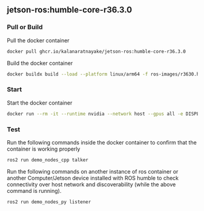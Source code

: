 ## jetson-ros:humble-core-r36.3.0
  
### Pull or Build

Pull the docker container
```bash
docker pull ghcr.io/kalanaratnayake/jetson-ros:humble-core-r36.3.0
```

Build the docker container
```bash
docker buildx build --load --platform linux/arm64 -f ros-images/r3630.humble_core.Dockerfile -t jetson-ros:humble-core-r36.3.0 .
```

### Start

Start the docker container

```bash
docker run --rm -it --runtime nvidia --network host --gpus all -e DISPLAY ghcr.io/kalanaratnayake/jetson-ros:humble-core-r36.3.0 bash
```

### Test

Run the following commands inside the docker container to confirm that the container is working properly
```bash
ros2 run demo_nodes_cpp talker
```

Run the following commands on another instance of ros container or another Computer/Jetson device installed with ROS humble to check 
connectivity over host network and discoverability (while the above command is running).
```bash
ros2 run demo_nodes_py listener
```